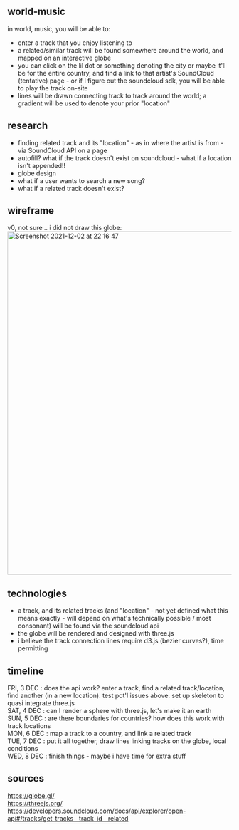 ## world-music
in world, music, you will be able to:
- enter a track that you enjoy listening to
- a related/similar track will be found somewhere around the world, and mapped on an interactive globe
- you can click on the lil dot or something denoting the city or maybe it'll be for the entire country, and find a link to that artist's SoundCloud (tentative) page - or if I figure out the soundcloud sdk, you will be able to play the track on-site
- lines will be drawn connecting track to track around the world; a gradient will be used to denote your prior "location"

## research
- finding related track and its "location" - as in where the artist is from - via SoundCloud API on a page
- autofill? what if the track doesn't exist on soundcloud - what if a location isn't appended!!
- globe design
- what if a user wants to search a new song?
- what if a related track doesn't exist?

## wireframe
v0, not sure .. i did not draw this globe:<br>
<img width="771" alt="Screenshot 2021-12-02 at 22 16 47" src="https://user-images.githubusercontent.com/17345270/144539122-81781c31-01ee-4231-9f02-bd3178c27710.png">

## technologies
- a track, and its related tracks (and "location" - not yet defined what this means exactly - will depend on what's technically possible / most consonant) will be found via the soundcloud api
- the globe will be rendered and designed with three.js
- i believe the track connection lines require d3.js (bezier curves?), time permitting

## timeline
FRI, 3 DEC : does the api work? enter a track, find a related track/location, find another (in a new location). test pot'l issues above. set up skeleton to quasi integrate three.js<br>
SAT, 4 DEC : can I render a sphere with three.js, let's make it an earth<br>
SUN, 5 DEC : are there boundaries for countries? how does this work with track locations<br>
MON, 6 DEC : map a track to a country, and link a related track<br>
TUE, 7 DEC : put it all together, draw lines linking tracks on the globe, local conditions<br>
WED, 8 DEC : finish things - maybe i have time for extra stuff

## sources
https://globe.gl/<br>
https://threejs.org/<br>
https://developers.soundcloud.com/docs/api/explorer/open-api#/tracks/get_tracks__track_id__related

